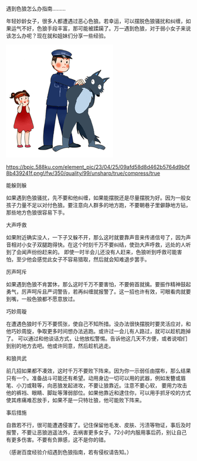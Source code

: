 遇到色狼怎么办指南.........


年轻妙龄女子，很多人都遭遇过恶心色狼。若幸运，可以摆脱色狼骚扰和纠缠，如果运气不好，色狼手段丰富，那可能被蹂躏了。万一遇到色狼，对于弱小女子来说该怎么办呢？现在就和姐妹们分享一些经验。


![遇到色狼怎么办指南](https://github.com/ywangnccu/ywang/blob/main/images/satyr.png)

https://bpic.588ku.com/element_pic/23/04/25/09afd58d8d462b5764d9b0f8b439241f.png!/fw/350/quality/99/unsharp/true/compress/true


能躲则躲

如果遇到色狼骚扰，先不要和他纠缠，如果能摆脱还是尽量摆脱为好。因为一般女孩子力量不足以对付色狼。要注意向人群多的地方跑，不要朝巷子里僻静地方钻，那些地方色狼很容易下手。

大声呼救

如果附近确实没人，一下子又躲不开，那么这时就要靠声音来传递信号了，因为声音相对小女子双腿跑得快。在这个时刻千万不要纠结，使劲大声呼救，远处的人听到了会闻声纷纷赶来的。
即使一时半会儿还没有人赶来，色狼听到呼救可能害怕，至少他会感觉此女子不容易猎取，然后就会知难退步罢手。

厉声呵斥

如果遇到色狼不肯罢休，那么这时千万不要害怕，不要俯首就擒。要振作精神鼓起勇气，厉声呵斥且严词警告，若再纠缠就报警了。这一招也许有效，可眼看肉就要到嘴，一般色狼都不愿意放过。

巧妙周璇

在遭遇色狼时千万不要慌张，使自己不知所措。没办法很快摆脱时要灵活应对，和他巧妙周旋，争取更多时间想办法逃跑。或许过一会儿有人路过，就可以趁机跑掉了。
可以通过和他谈话方式，让他放松警惕。告诉他这几天不方便，或者说咱们到别的地方去吧。他或许同意，然后趁机逃走。

和狼共武

前几招如果都不凑效，这时千万不要败下阵来。因为你一示弱任由摆布，那么结果只有一个。准备战斗可能还有希望。动用身边一切可以用的武器，例如发簪或眉笔、小刀或鞋等，向恶狼发起进攻，不要让狼靠近。注意不要心软，
要用力攻击他的裤裆、眼睛、脚趾等薄弱部位。如果他靠近和逮住你，可以用手抓牙咬的方式使其疼痛难忍放手，如果不是一只特壮狼，他可能败下阵来。

事后措施

自救若不行，很可能遭遇侵害了。记住保留他毛发、皮肤、污渍等物证，事后及时报警，不要让恶狼逍遥法外，去祸害更多女子。72小时内服用事后药，别让自己有更多伤害。不要有负罪感，这不是你的错。


（感谢百度经验介绍遇到色狼指南，若有侵权请告知。）
